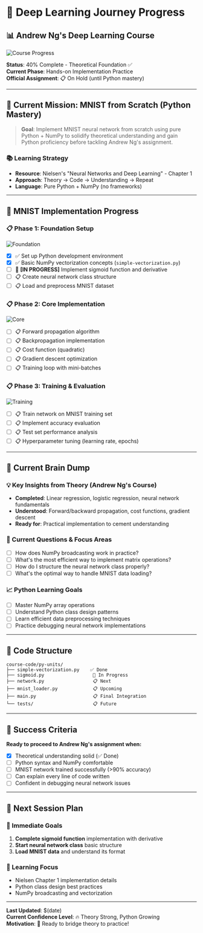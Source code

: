 # 🧠 Deep Learning Journey Progress

## 📊 Andrew Ng's Deep Learning Course
![Course Progress](https://progress-bar.dev/40/?title=Course%20Progress&width=400&color=28a745)

**Status**: 40% Complete - Theoretical Foundation ✅  
**Current Phase**: Hands-on Implementation Practice  
**Official Assignment**: 📋 On Hold (until Python mastery)

---

## 🎯 Current Mission: MNIST from Scratch (Python Mastery)

> **Goal**: Implement MNIST neural network from scratch using pure Python + NumPy to solidify theoretical understanding and gain Python proficiency before tackling Andrew Ng's assignment.

### 📚 Learning Strategy
- **Resource**: Nielsen's "Neural Networks and Deep Learning" - Chapter 1
- **Approach**: Theory → Code → Understanding → Repeat
- **Language**: Pure Python + NumPy (no frameworks)

---

## 🧪 MNIST Implementation Progress

### 📋 Phase 1: Foundation Setup
![Foundation](https://progress-bar.dev/25/?title=Foundation&width=300&color=ffc107)

- [x] ✅ Set up Python development environment
- [x] ✅ Basic NumPy vectorization concepts (`simple-vectorization.py`)
- [ ] 🔄 **[IN PROGRESS]** Implement sigmoid function and derivative
- [ ] 📋 Create neural network class structure
- [ ] 📋 Load and preprocess MNIST dataset

### 📋 Phase 2: Core Implementation
![Core](https://progress-bar.dev/0/?title=Core%20Implementation&width=300&color=dc3545)

- [ ] 📋 Forward propagation algorithm
- [ ] 📋 Backpropagation implementation
- [ ] 📋 Cost function (quadratic)
- [ ] 📋 Gradient descent optimization
- [ ] 📋 Training loop with mini-batches

### 📋 Phase 3: Training & Evaluation
![Training](https://progress-bar.dev/0/?title=Training&width=300&color=6f42c1)

- [ ] 📋 Train network on MNIST training set
- [ ] 📋 Implement accuracy evaluation
- [ ] 📋 Test set performance analysis
- [ ] 📋 Hyperparameter tuning (learning rate, epochs)

---

## 🧠 Current Brain Dump

### 💡 Key Insights from Theory (Andrew Ng's Course)
- **Completed**: Linear regression, logistic regression, neural network fundamentals
- **Understood**: Forward/backward propagation, cost functions, gradient descent
- **Ready for**: Practical implementation to cement understanding

### 🤔 Current Questions & Focus Areas
- [ ] How does NumPy broadcasting work in practice?
- [ ] What's the most efficient way to implement matrix operations?
- [ ] How do I structure the neural network class properly?
- [ ] What's the optimal way to handle MNIST data loading?

### 📈 Python Learning Goals
- [ ] Master NumPy array operations
- [ ] Understand Python class design patterns
- [ ] Learn efficient data preprocessing techniques
- [ ] Practice debugging neural network implementations

---

## 📁 Code Structure

```
course-code/py-units/
├── simple-vectorization.py    ✅ Done
├── sigmoid.py                  🔄 In Progress
├── network.py                  📋 Next
├── mnist_loader.py             📋 Upcoming
├── main.py                     📋 Final Integration
└── tests/                      📋 Future
```

---

## 🎯 Success Criteria

**Ready to proceed to Andrew Ng's assignment when:**
- [x] Theoretical understanding solid (✅ Done)
- [ ] Python syntax and NumPy comfortable
- [ ] MNIST network trained successfully (>90% accuracy)
- [ ] Can explain every line of code written
- [ ] Confident in debugging neural network issues

---

## 📅 Next Session Plan

### 🎯 Immediate Goals
1. **Complete sigmoid function** implementation with derivative
2. **Start neural network class** basic structure
3. **Load MNIST data** and understand its format

### 🧠 Learning Focus
- Nielsen Chapter 1 implementation details
- Python class design best practices
- NumPy broadcasting and vectorization

---

**Last Updated**: $(date)  
**Current Confidence Level**: 🔥 Theory Strong, Python Growing  
**Motivation**: 🚀 Ready to bridge theory to practice! 
